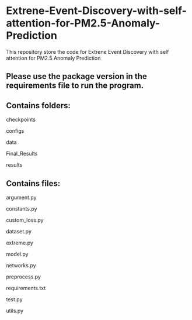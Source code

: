 # Extrene-Event-Discovery-with-self-attention-for-PM2.5-Anomaly-Prediction
This repository store the code for Extrene Event Discovery with self attention for PM2.5 Anomaly Prediction
## Please use the package version in the requirements file to run the program.

## Contains folders:
checkpoints

configs

data

Final_Results

results


## Contains files:
argument.py

constants.py

custom_loss.py

dataset.py

extreme.py

model.py

networks.py

preprocess.py

requirements.txt

test.py

utils.py

